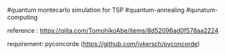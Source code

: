 #quantum montecarlo simulation for TSP
#quantum-annealing #qunatum-computing

reference : https://qiita.com/TomohikoAbe/items/8d52096ad0f578aa2224

requirement: 
pyconcorde (https://github.com/jvkersch/pyconcorde)


